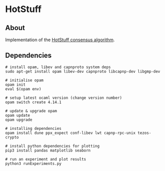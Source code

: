 # HotStuff

## About
Implementation of the [HotStuff consensus algorithm](https://arxiv.org/abs/1803.05069).
## Dependencies
```
# install opam, libev and capnproto system deps
sudo apt-get install opam libev-dev capnproto libcapnp-dev libgmp-dev

# initialise opam
opam init
eval $(opam env)

# setup latest ocaml version (change version number)
opam switch create 4.14.1

# update & upgrade opam
opam update
opam upgrade

# installing dependencies
opam install dune ppx_expect conf-libev lwt capnp-rpc-unix tezos-crypto

# install python dependencies for plotting
pip3 install pandas matplotlib seaborn

# run an experiment and plot results
python3 runExperiments.py
```
